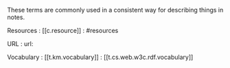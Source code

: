 
These terms are commonly used in a consistent way for describing things in notes.



Resources
: [[c.resource]]
: #resources

URL
: url:

Vocabulary
: [[t.km.vocabulary]]
: [[t.cs.web.w3c.rdf.vocabulary]]